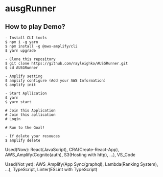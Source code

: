# ausgRunner

## How to play Demo?

```
- Install CLI tools
$ npm i -g yarn
$ npm install -g @aws-amplify/cli
$ yarn upgrade

- Clone this repository
$ git clone https://github.com/rayleighko/AUSGRunner.git
$ cd AUSGRunner

- Amplify setting
$ amplify configure (Add your AWS Information)
$ amplify init

- Start Apllication
$ yarn
$ yarn start

# Join this Application
# Join this apllication
# Login

# Run to the Goal!

- If delete your resouces
$ amplify delete
```

Used(Now): React(JavaScript), CRA(Create-React-App), AWS_Amplify(Cognito(auth), S3(Hosting with http), ...), VS_Code

Used(Not yet): AWS_Amplify(App Sync(graphql), Lambda(Ranking System), ...), TypeScript, Linter(ESLint with TypeScript)
